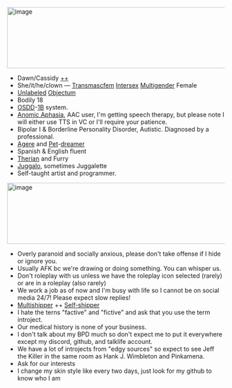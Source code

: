 <img width="1599" height="142" alt="image" src="https://github.com/user-attachments/assets/2e9d26d0-8351-4815-afd5-3cc83eb5320b" />

- Dawn/Cassidy [++](https://pronouns.cc/@444cassidy)
- She/it/he/clown — [Transmascfem](https://lgbtqia.wiki/wiki/Transmascfem) [Intersex](https://lgbtqia.wiki/wiki/Intersex) [Multigender](https://lgbtqia.wiki/wiki/Multigender) Female
- [Unlabeled](https://lgbtqia.wiki/wiki/Unlabeled) [Objectum](https://objectuminfo.carrd.co/#explain)
- Bodily 18
- [OSDD](https://did-research.org/comorbid/dd/osdd_udd/)-[1B](https://did-research.org/comorbid/dd/osdd_udd/did_osdd) system.
- [Anomic Aphasia](https://my.clevelandclinic.org/health/diseases/anomic-aphasia), AAC user, I'm getting speech therapy, but please note I will either use TTS in VC or I'll require your patience.
- Bipolar I & Borderline Personality Disorder, Autistic. Diagnosed by a professional.
- [Agere](https://agerepetre.carrd.co/#agere) and [Pet](https://agerepetre.carrd.co/#petre)-[dreamer](https://agerepetre.carrd.co/#types-of-regression)
- Spanish & English fluent
- [Therian](https://therian.fandom.com/wiki/Therianthropy) and Furry
- [Juggalo](https://en.wikipedia.org/wiki/Juggalo), sometimes Juggalette
- Self-taught artist and programmer.

<img width="1599" height="142" alt="image" src="https://github.com/user-attachments/assets/c8225096-9d4e-40d1-b683-9ce7b7f61f67" />

- Overly paranoid and socially anxious, please don't take offense if I hide or ignore you.
- Usually AFK bc we're drawing or doing something. You can whisper us.
- Don't roleplay with us unless we have the roleplay icon selected (rarely) or are in a roleplay (also rarely)
- We work a job as of now and I'm busy with life so I cannot be on social media 24/7! Please expect slow replies!
- [Multishipper](https://fanlore.org/wiki/Multishipping) ++ [Self-shipper](https://www.tumblr.com/the-selfship-corner/742710970744553472/selfship-vocabulary-guide)
- I hate the terns "factive" and "fictive" and ask that you use the term introject.
- Our medical history is none of your business.
- I don't talk about my BPD much so don't expect me to put it everywhere except my discord, github, and talklife account.
- We have a lot of introjects from "edgy sources" so expect to see Jeff the Killer in the same room as Hank J. Wimbleton and Pinkamena.
- Ask for our interests
- I change my skin style like every two days, just look for my github to know who I am

